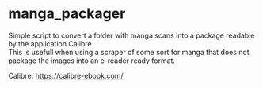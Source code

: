 # manga_packager
Simple script to convert a folder with manga scans into a package readable by the application Calibre.  
This is usefull when using a scraper of some sort for manga that does not package the images into an e-reader ready format.

Calibre: https://calibre-ebook.com/

